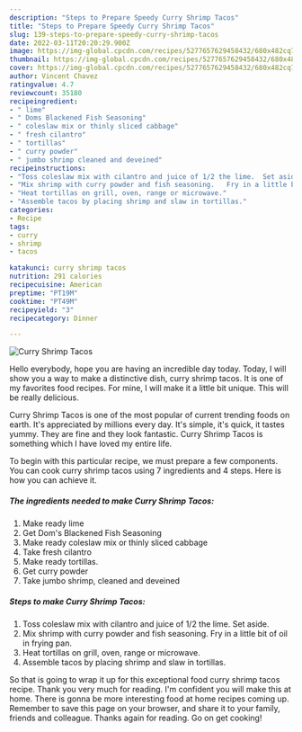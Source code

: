 ```yaml
---
description: "Steps to Prepare Speedy Curry Shrimp Tacos"
title: "Steps to Prepare Speedy Curry Shrimp Tacos"
slug: 139-steps-to-prepare-speedy-curry-shrimp-tacos
date: 2022-03-11T20:20:29.900Z
image: https://img-global.cpcdn.com/recipes/5277657629458432/680x482cq70/curry-shrimp-tacos-recipe-main-photo.jpg
thumbnail: https://img-global.cpcdn.com/recipes/5277657629458432/680x482cq70/curry-shrimp-tacos-recipe-main-photo.jpg
cover: https://img-global.cpcdn.com/recipes/5277657629458432/680x482cq70/curry-shrimp-tacos-recipe-main-photo.jpg
author: Vincent Chavez
ratingvalue: 4.7
reviewcount: 35180
recipeingredient:
- " lime"
- " Doms Blackened Fish Seasoning"
- " coleslaw mix or thinly sliced cabbage"
- " fresh cilantro"
- " tortillas"
- " curry powder"
- " jumbo shrimp cleaned and deveined"
recipeinstructions:
- "Toss coleslaw mix with cilantro and juice of 1/2 the lime.  Set aside."
- "Mix shrimp with curry powder and fish seasoning.   Fry in a little bit of oil in frying pan."
- "Heat tortillas on grill, oven, range or microwave."
- "Assemble tacos by placing shrimp and slaw in tortillas."
categories:
- Recipe
tags:
- curry
- shrimp
- tacos

katakunci: curry shrimp tacos 
nutrition: 291 calories
recipecuisine: American
preptime: "PT19M"
cooktime: "PT49M"
recipeyield: "3"
recipecategory: Dinner

---
```



![Curry Shrimp Tacos](https://img-global.cpcdn.com/recipes/5277657629458432/680x482cq70/curry-shrimp-tacos-recipe-main-photo.jpg)

Hello everybody, hope you are having an incredible day today. Today, I will show you a way to make a distinctive dish, curry shrimp tacos. It is one of my favorites food recipes. For mine, I will make it a little bit unique. This will be really delicious.

Curry Shrimp Tacos is one of the most popular of current trending foods on earth. It's appreciated by millions every day. It's simple, it's quick, it tastes yummy. They are fine and they look fantastic. Curry Shrimp Tacos is something which I have loved my entire life.




To begin with this particular recipe, we must prepare a few components. You can cook curry shrimp tacos using 7 ingredients and 4 steps. Here is how you can achieve it.

<!--inarticleads1-->

##### The ingredients needed to make Curry Shrimp Tacos:

1. Make ready  lime
1. Get  Dom&#39;s Blackened Fish Seasoning
1. Make ready  coleslaw mix or thinly sliced cabbage
1. Take  fresh cilantro
1. Make ready  tortillas.
1. Get  curry powder
1. Take  jumbo shrimp, cleaned and deveined




<!--inarticleads2-->

##### Steps to make Curry Shrimp Tacos:

1. Toss coleslaw mix with cilantro and juice of 1/2 the lime.  Set aside.
1. Mix shrimp with curry powder and fish seasoning.   Fry in a little bit of oil in frying pan.
1. Heat tortillas on grill, oven, range or microwave.
1. Assemble tacos by placing shrimp and slaw in tortillas.




So that is going to wrap it up for this exceptional food curry shrimp tacos recipe. Thank you very much for reading. I'm confident you will make this at home. There is gonna be more interesting food at home recipes coming up. Remember to save this page on your browser, and share it to your family, friends and colleague. Thanks again for reading. Go on get cooking!
